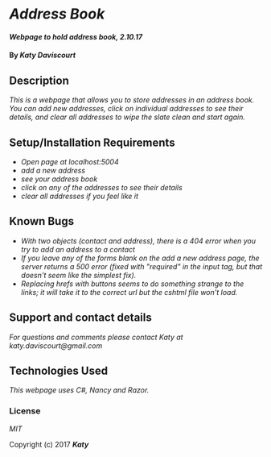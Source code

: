 # _Address Book_

#### _Webpage to hold address book, 2.10.17_

#### By _**Katy Daviscourt**_

## Description

_This is a webpage that allows you to store addresses in an address book. You can add new addresses, click on individual addresses to see their details, and clear all addresses to wipe the slate clean and start again._

## Setup/Installation Requirements

* _Open page at localhost:5004_
* _add a new address_
* _see your address book_
* _click on any of the addresses to see their details_
* _clear all addresses if you feel like it_

## Known Bugs

* _With two objects (contact and address), there is a 404 error when you try to add an address to a contact_
* _If you leave any of the forms blank on the add a new address page, the server returns a 500 error (fixed with "required" in the input tag, but that doesn't seem like the simplest fix)._
* _Replacing hrefs with buttons seems to do something strange to the links; it will take it to the correct url but the cshtml file won't load._

## Support and contact details

_For questions and comments please contact Katy at katy.daviscourt@gmail.com_

## Technologies Used

_This webpage uses C#, Nancy and Razor._

### License

*MIT*

Copyright (c) 2017 **_Katy_**
